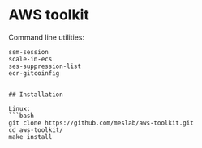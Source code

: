# AWS toolkit

Command line utilities:
```
ssm-session
scale-in-ecs
ses-suppression-list
ecr-gitcoinfig


## Installation 

Linux:
```bash
git clone https://github.com/meslab/aws-toolkit.git
cd aws-toolkit/
make install
